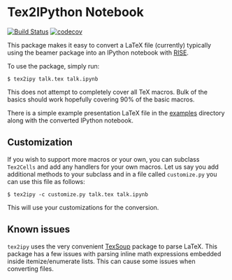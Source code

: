 # Tex2IPython Notebook

[![Build Status](https://travis-ci.org/prabhuramachandran/tex2ipy.svg?branch=master)](https://travis-ci.org/prabhuramachandran/tex2ipy)
[![codecov](https://codecov.io/gh/prabhuramachandran/tex2ipy/branch/master/graph/badge.svg)](https://codecov.io/gh/prabhuramachandran/tex2ipy)


This package makes it easy to convert a LaTeX file (currently) typically using
the beamer package into an IPython notebook with
[RISE](https://github.com/damianavila/RISE).

To use the package, simply run:

    $ tex2ipy talk.tex talk.ipynb


This does not attempt to completely cover all TeX macros. Bulk of the basics
should work hopefully covering 90% of the basic macros.

There is a simple example presentation LaTeX file in the
[examples](https://github.com/prabhuramachandran/tex2ipy/tree/master/examples)
directory along with the converted IPython notebook.

## Customization

If you wish to support more macros or your own, you can subclass `Tex2Cells`
and add any handlers for your own macros. Let us say you add additional
methods to your subclass and in a file called `customize.py` you can use this
file as follows:

    $ tex2ipy -c customize.py talk.tex talk.ipynb

This will use your customizations for the conversion.

## Known issues

`tex2ipy` uses the very convenient
[TexSoup](https://github.com/alvinwan/TexSoup) package to parse LaTeX. This
package has a few issues with parsing inline math expressions embedded inside
itemize/enumerate lists. This can cause some issues when converting files.

